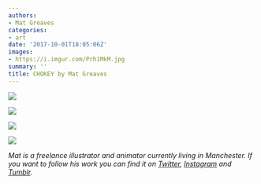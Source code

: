 ```yaml
---
authors:
- Mat Greaves
categories:
- art
date: '2017-10-01T18:05:06Z'
images:
- https://i.imgur.com/Prh1MkM.jpg
summary: ''
title: CHOKEY by Mat Greaves
---
```

![](https://i.imgur.com/Prh1MkM.jpg "")

![](https://i.imgur.com/8Cpamp2.jpg "")

![](https://i.imgur.com/uSDCgBP.jpg "")

![](https://i.imgur.com/XEfwAOd.jpg "")


_Mat is a freelance illustrator and animator currently living in Manchester. If you want to follow his work you can find it on [Twitter](https://twitter.com/matgreaves ""), [Instagram](https://www.instagram.com/mat_greaves/ "") and [Tumblr](http://www.matgreaves.tumblr.com/ "")._